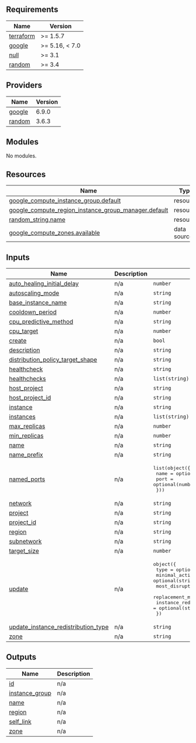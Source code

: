 <!-- BEGIN_TF_DOCS -->
## Requirements

| Name | Version |
|------|---------|
| <a name="requirement_terraform"></a> [terraform](#requirement\_terraform) | >= 1.5.7 |
| <a name="requirement_google"></a> [google](#requirement\_google) | >= 5.16, < 7.0 |
| <a name="requirement_null"></a> [null](#requirement\_null) | >= 3.1 |
| <a name="requirement_random"></a> [random](#requirement\_random) | >= 3.4 |

## Providers

| Name | Version |
|------|---------|
| <a name="provider_google"></a> [google](#provider\_google) | 6.9.0 |
| <a name="provider_random"></a> [random](#provider\_random) | 3.6.3 |

## Modules

No modules.

## Resources

| Name | Type |
|------|------|
| [google_compute_instance_group.default](https://registry.terraform.io/providers/hashicorp/google/latest/docs/resources/compute_instance_group) | resource |
| [google_compute_region_instance_group_manager.default](https://registry.terraform.io/providers/hashicorp/google/latest/docs/resources/compute_region_instance_group_manager) | resource |
| [random_string.name](https://registry.terraform.io/providers/hashicorp/random/latest/docs/resources/string) | resource |
| [google_compute_zones.available](https://registry.terraform.io/providers/hashicorp/google/latest/docs/data-sources/compute_zones) | data source |

## Inputs

| Name | Description | Type | Default | Required |
|------|-------------|------|---------|:--------:|
| <a name="input_auto_healing_initial_delay"></a> [auto\_healing\_initial\_delay](#input\_auto\_healing\_initial\_delay) | n/a | `number` | `300` | no |
| <a name="input_autoscaling_mode"></a> [autoscaling\_mode](#input\_autoscaling\_mode) | n/a | `string` | `"OFF"` | no |
| <a name="input_base_instance_name"></a> [base\_instance\_name](#input\_base\_instance\_name) | n/a | `string` | `null` | no |
| <a name="input_cooldown_period"></a> [cooldown\_period](#input\_cooldown\_period) | n/a | `number` | `60` | no |
| <a name="input_cpu_predictive_method"></a> [cpu\_predictive\_method](#input\_cpu\_predictive\_method) | n/a | `string` | `"NONE"` | no |
| <a name="input_cpu_target"></a> [cpu\_target](#input\_cpu\_target) | n/a | `number` | `0.6` | no |
| <a name="input_create"></a> [create](#input\_create) | n/a | `bool` | `true` | no |
| <a name="input_description"></a> [description](#input\_description) | n/a | `string` | `null` | no |
| <a name="input_distribution_policy_target_shape"></a> [distribution\_policy\_target\_shape](#input\_distribution\_policy\_target\_shape) | n/a | `string` | `"EVEN"` | no |
| <a name="input_healthcheck"></a> [healthcheck](#input\_healthcheck) | n/a | `string` | `null` | no |
| <a name="input_healthchecks"></a> [healthchecks](#input\_healthchecks) | n/a | `list(string)` | `null` | no |
| <a name="input_host_project"></a> [host\_project](#input\_host\_project) | n/a | `string` | `null` | no |
| <a name="input_host_project_id"></a> [host\_project\_id](#input\_host\_project\_id) | n/a | `string` | `null` | no |
| <a name="input_instance"></a> [instance](#input\_instance) | n/a | `string` | `null` | no |
| <a name="input_instances"></a> [instances](#input\_instances) | n/a | `list(string)` | `null` | no |
| <a name="input_max_replicas"></a> [max\_replicas](#input\_max\_replicas) | n/a | `number` | `10` | no |
| <a name="input_min_replicas"></a> [min\_replicas](#input\_min\_replicas) | n/a | `number` | `1` | no |
| <a name="input_name"></a> [name](#input\_name) | n/a | `string` | `null` | no |
| <a name="input_name_prefix"></a> [name\_prefix](#input\_name\_prefix) | n/a | `string` | `null` | no |
| <a name="input_named_ports"></a> [named\_ports](#input\_named\_ports) | n/a | <pre>list(object({<br/>    name = optional(string)<br/>    port = optional(number)<br/>  }))</pre> | `[]` | no |
| <a name="input_network"></a> [network](#input\_network) | n/a | `string` | `"default"` | no |
| <a name="input_project"></a> [project](#input\_project) | n/a | `string` | `null` | no |
| <a name="input_project_id"></a> [project\_id](#input\_project\_id) | n/a | `string` | n/a | yes |
| <a name="input_region"></a> [region](#input\_region) | n/a | `string` | `null` | no |
| <a name="input_subnetwork"></a> [subnetwork](#input\_subnetwork) | n/a | `string` | `"default"` | no |
| <a name="input_target_size"></a> [target\_size](#input\_target\_size) | n/a | `number` | `2` | no |
| <a name="input_update"></a> [update](#input\_update) | n/a | <pre>object({<br/>    type                         = optional(string)<br/>    minimal_action               = optional(string)<br/>    most_disruptive_action       = optional(string)<br/>    replacement_method           = optional(string)<br/>    instance_redistribution_type = optional(string)<br/>  })</pre> | `{}` | no |
| <a name="input_update_instance_redistribution_type"></a> [update\_instance\_redistribution\_type](#input\_update\_instance\_redistribution\_type) | n/a | `string` | `"PROACTIVE"` | no |
| <a name="input_zone"></a> [zone](#input\_zone) | n/a | `string` | `null` | no |

## Outputs

| Name | Description |
|------|-------------|
| <a name="output_id"></a> [id](#output\_id) | n/a |
| <a name="output_instance_group"></a> [instance\_group](#output\_instance\_group) | n/a |
| <a name="output_name"></a> [name](#output\_name) | n/a |
| <a name="output_region"></a> [region](#output\_region) | n/a |
| <a name="output_self_link"></a> [self\_link](#output\_self\_link) | n/a |
| <a name="output_zone"></a> [zone](#output\_zone) | n/a |
<!-- END_TF_DOCS -->
